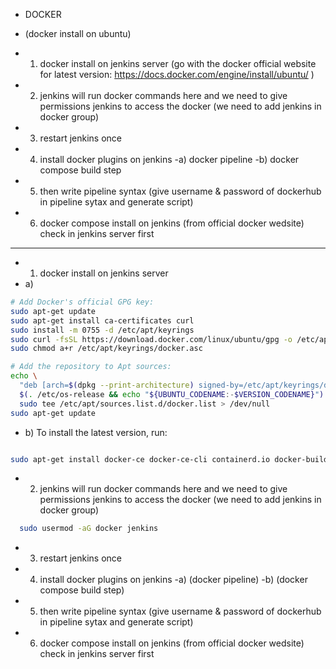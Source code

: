 - DOCKER 

- (docker install on ubuntu) 
- 1) docker install on jenkins server (go with the docker official website for latest version: https://docs.docker.com/engine/install/ubuntu/ )
- 2) jenkins will run docker commands here and we need to give permissions jenkins to access the docker (we need to add jenkins in docker group)
- 3) restart jenkins once
- 4) install docker plugins on jenkins -a) docker pipeline -b) docker compose build step
- 5) then write pipeline syntax (give username & password of dockerhub in pipeline sytax and generate script)
- 6) docker compose install on jenkins (from official docker wedsite) check in jenkins server first
     
---
- 1) docker install on jenkins server
- a)
```bash
# Add Docker's official GPG key:
sudo apt-get update
sudo apt-get install ca-certificates curl
sudo install -m 0755 -d /etc/apt/keyrings
sudo curl -fsSL https://download.docker.com/linux/ubuntu/gpg -o /etc/apt/keyrings/docker.asc
sudo chmod a+r /etc/apt/keyrings/docker.asc

# Add the repository to Apt sources:
echo \
  "deb [arch=$(dpkg --print-architecture) signed-by=/etc/apt/keyrings/docker.asc] https://download.docker.com/linux/ubuntu \
  $(. /etc/os-release && echo "${UBUNTU_CODENAME:-$VERSION_CODENAME}") stable" | \
  sudo tee /etc/apt/sources.list.d/docker.list > /dev/null
sudo apt-get update

```

- b) To install the latest version, run:

```bash

sudo apt-get install docker-ce docker-ce-cli containerd.io docker-buildx-plugin docker-compose-plugin

```

- 2) jenkins will run docker commands here and we need to give permissions jenkins to access the docker (we need to add jenkins in docker group)

```bash
  sudo usermod -aG docker jenkins

``` 

- 3) restart jenkins once

- 4) install docker plugins on jenkins -a) (docker pipeline) -b) (docker compose build step)

- 5) then write pipeline syntax (give username & password of dockerhub in pipeline sytax and generate script) 

- 6) docker compose install on jenkins (from official docker wedsite) check in jenkins server first


